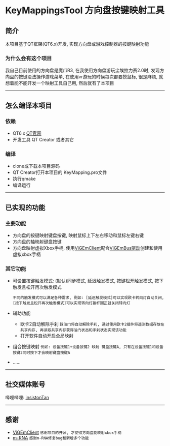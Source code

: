# KeyMappingsTool 方向盘按键映射工具
## 简介
本项目基于QT框架(QT6.x)开发, 实现方向盘或游戏控制器的按键映射功能
### 为什么会有这个项目
我自己目前使用的方向盘是魔爪R3, 在我使用方向盘游玩尘埃拉力赛2.0时, 发现方向盘的按键没法操作游戏菜单, 在使用vr游玩的时候每次都要摸鼠标, 很是麻烦, 就想着能不能开发一个映射工具自己用, 然后就有了本项目

---

## 怎么编译本项目
### 依赖
- QT6.x [QT官网](https://www.qt.io/)
- 开发工具 QT Creator 或者其它
### 编译
- clone或下载本项目源码
- QT Creator打开本项目的 KeyMapping.pro文件
- 执行qmake
- 编译运行

---

## 已实现的功能
### 主要功能
- 方向盘的按键映射键盘按键, 映射鼠标上下左右移动和鼠标左键右键
- 方向盘的轴映射键盘按键
- 方向盘映射虚拟Xbox手柄, 使用[ViGEmClient](https://github.com/nefarius/ViGEmClient)配合[ViGEmBus驱动](https://github.com/nefarius/ViGEmBus)创建和使用虚拟xbox手柄
### 其它功能
- 可设置按键触发模式: (默认)同步模式, 延迟触发模式, 按键松开触发模式, 按下触发且松开再次触发模式

  `不同的触发模式可以满足各种需求, 例如: [延迟触发模式]可以实现欧卡转向灯自动关闭, [按下触发且松开再次触发模式]可以实现转向灯拨杆回正就关闭转向灯`
  
- 辅助功能
  - 欧卡2自动解除手刹 `踩油门将自动解除手刹, 通过使用欧卡2插件将遥测数据存放在共享内存, 再读取共享内存获得油门状态和手刹状态实现该功能`
  - 打开软件自动开启全局映射

- 组合按键映射 `例如: 设备按键1+设备按键2 映射 键盘按键A, 只有在设备按键1和设备按键2同时按下才会映射键盘按键A`
- ......
--- 

## 社交媒体账号
哔哩哔哩: [insistonTan](https://space.bilibili.com/254052051)

---

## 感谢
- [ViGEmClient](https://github.com/nefarius/ViGEmClient) `感谢项目的开源, 才使得方向盘能映射xbox手柄`
- [m-RNA](https://github.com/m-RNA) `感谢m-RNA修复bug和新增多个功能`




